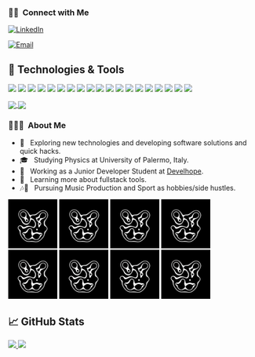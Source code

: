 <h3> 🤝🏻 &nbsp;Connect with Me </h3>

<p align="center">

<a href="https://www.linkedin.com/in/antonio-de-luca-7a003362/"><img alt="LinkedIn" src="https://img.shields.io/badge/LinkedIn-Antonio%20De%20Luca-blue?style=flat-square&logo=linkedin"></a>

<a href="mailto:antoniodeluca135@gmail.com"><img alt="Email" src="https://img.shields.io/badge/Email-antoniodeluca135@gmail.com-blue?style=flat-square&logo=gmail"></a>
</p>


## 🔧 Technologies & Tools

![](https://img.shields.io/badge/Framework-Angular-informational?style=flat&logo=angular&logoColor=white&color=2bbc8a)
![](https://img.shields.io/badge/Code-TypeScript-informational?style=flat&logo=typescript&logoColor=white&color=2bbc8a)
![](https://img.shields.io/badge/Transpiler-Babel-informational?style=flat&logo=babel&logoColor=white&color=2bbc8a)
![](https://img.shields.io/badge/Bundler-Webpack-informational?style=flat&logo=webpack&logoColor=white&color=2bbc8a)
![](https://img.shields.io/badge/Code-JSON-informational?style=flat&logo=jSON&logoColor=white&color=2bbc8a)
![](https://img.shields.io/badge/Code-JavaScript-informational?style=flat&logo=javascript&logoColor=white&color=2bbc8a)
![](https://img.shields.io/badge/Library-Bootstrap-informational?style=flat&logo=bootstrap&logoColor=white&color=2bbc8a)
![](https://img.shields.io/badge/Code-Sass-informational?style=flat&logo=sass&logoColor=white&color=2bbc8a)
![](https://img.shields.io/badge/Library-Npm-informational?style=flat&logo=npm&logoColor=white&color=2bbc8a)
![](https://img.shields.io/badge/Dependencies-Node.js-informational?style=flat&logo=nodedotjs&logoColor=white&color=2bbc8a)
![](https://img.shields.io/badge/Code-CSS3-informational?style=flat&logo=css3&logoColor=white&color=2bbc8a)
![](https://img.shields.io/badge/Code-HTML5-informational?style=flat&logo=html5&Color=white&color=2bbc8a)
![](https://img.shields.io/badge/Code-C-informational?style=flat&logo=c&Color=white&color=2bbc8a)
![](https://img.shields.io/badge/Host-GitHub-informational?style=flat&logo=github&logoColor=white&color=2bbc8a)
![](https://img.shields.io/badge/VSC-Git-informational?style=flat&logo=git&logoColor=white&color=2bbc8a)
![](https://img.shields.io/badge/Shell-Bash-informational?style=flat&logo=gnu-bash&logoColor=white&color=2bbc8a)
![](https://img.shields.io/badge/IDE-VisualStudioCode-informational?style=flat&logo=visualstudiocode&logoColor=white&color=2bbc8a)
![](https://img.shields.io/badge/Tool-GoogleChrome-informational?style=flat&logo=googlechrome&logoColor=white&color=2bbc8a)
![](https://img.shields.io/badge/Tool-Firefox-informational?style=flat&logo=firefox&logoColor=white&color=2bbc8a)

 <a href="https://github.com/antdlc135/FakeE-Shop">
  <img height="150px" align="center" src="https://github-readme-stats.vercel.app/api/pin/?username=antdlc135&repo=FakeE-Shop&title_color=ffffff&text_color=c9cacc&icon_color=2bbc8a&bg_color=1d1f21" />
</a>


 <a href="https://github.com/antdlc135/CodeChallenge-CB">
  <img height="150px" align="center" src="https://github-readme-stats.vercel.app/api/pin/?username=antdlc135&repo=CodeChallenge-CB&title_color=ffffff&text_color=c9cacc&icon_color=2bbc8a&bg_color=1d1f21" />
</a>

<h3> 👨🏻‍💻 &nbsp;About Me </h3>

- 🤔 &nbsp; Exploring new technologies and developing software solutions and quick hacks.
- 🎓 &nbsp; Studying Physics at University of Palermo, Italy.
- 💼 &nbsp; Working as a Junior Developer Student at <a href="https://develhope.co/">Develhope</a>.
- 🌱 &nbsp; Learning more about fullstack tools.
- 🎶🐒 &nbsp; Pursuing Music Production and Sport as hobbies/side hustles.

<img src="giphy.gif" width=100px></img>
<img src="giphy.gif" width=100px></img>
<img src="giphy.gif" width=100px></img>
<img src="giphy.gif" width=100px></img>
<img src="giphy.gif" width=100px></img>
<img src="giphy.gif" width=100px></img>
<img src="giphy.gif" width=100px></img>
<img src="giphy.gif" width=100px></img>




## &#x1f4c8; GitHub Stats
<a href="https://github.com/AVS1508">
  <img height="180em" src="https://github-readme-stats.vercel.app/api?username=antdlc135&theme=buefy&show_icons=true" />
  <img height="180em" src="https://github-readme-stats.vercel.app/api/top-langs/?username=antdlc135&theme=buefy&layout=compact" /></a>
 
</a>


<br/>






